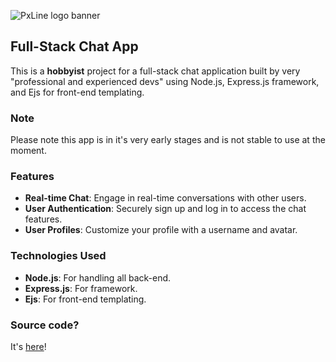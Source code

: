 ![PxLine logo banner](https://media.discordapp.net/attachments/1025788277120315492/1230558075308609677/20240418_220716.jpg?ex=6633c183&is=66214c83&hm=2df6773d66fed79c68959ceec6e4cefd4668c14c4a13df21cd1f38afc134a7b4&)

## Full-Stack Chat App

This is a **hobbyist** project for a full-stack chat application built by very "professional and experienced devs" using Node.js, Express.js framework, and Ejs for front-end templating.

### Note
Please note this app is in it's very early stages and is not stable to use at the moment.

### Features

- **Real-time Chat**: Engage in real-time conversations with other users.
- **User Authentication**: Securely sign up and log in to access the chat features.
- **User Profiles**: Customize your profile with a username and avatar.

### Technologies Used

- **Node.js**: For handling all back-end.
- **Express.js**: For framework.
- **Ejs**: For front-end templating.

### Source code?
It's [here](https://github.com/bitwiseray/pxline-v2/tree/stable)!